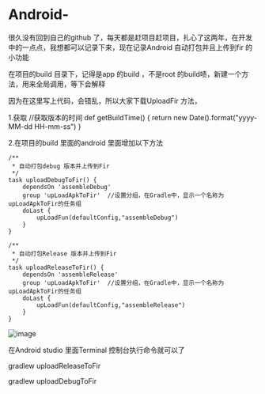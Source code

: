 # Android-

很久没有回到自己的github 了，每天都是赶项目赶项目，扎心了这两年，在开发中的一点点，我想都可以记录下来，现在记录Android 自动打包并且上传到fir 的小功能


在项目的build 目录下，记得是app 的build ，不是root 的build啧，新建一个方法，用来全局调用，等下会解释


因为在这里写上代码，会错乱，所以大家下载UploadFir 方法，


1.获取
//获取版本的时间
def getBuildTime() {
    return new Date().format("yyyy-MM-dd HH-mm-ss")
}


2.在项目的build 里面的android 里面增加以下方法

    /**
     * 自动打包debug 版本并上传到Fir
     */
    task uploadDebugToFir() {
        dependsOn 'assembleDebug'
        group 'upLoadApkToFir'  //设置分组，在Gradle中，显示一个名称为upLoadApkToFir的任务组
        doLast {
            upLoadFun(defaultConfig,"assembleDebug")
        }
    }

    /**
     * 自动打包Release 版本并上传到Fir
     */
    task uploadReleaseToFir() {
        dependsOn 'assembleRelease'
        group 'upLoadApkToFir'  //设置分组，在Gradle中，显示一个名称为upLoadApkToFir的任务组
        doLast {
            upLoadFun(defaultConfig,"assembleRelease")
        }
    }

![image](https://github.com/XueyiXia/Android-Upload-fir/blob/master/task_fun.png)


在Android studio 里面Terminal 控制台执行命令就可以了

gradlew uploadReleaseToFir

gradlew uploadDebugToFir


